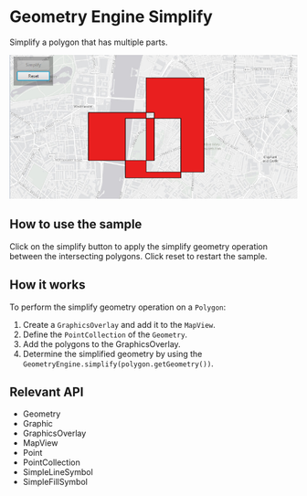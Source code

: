 # Geometry Engine Simplify

Simplify a polygon that has multiple parts.

![](GeometryEngineSimplify.png)

## How to use the sample

Click on the simplify button to apply the simplify geometry operation between the intersecting polygons. Click reset to restart the sample.

## How it works

To perform the simplify geometry operation on a `Polygon`:


  1. Create a `GraphicsOverlay` and add it to the `MapView`.
  2. Define the `PointCollection` of the `Geometry`.
  3. Add the polygons to the GraphicsOverlay.
  4. Determine the simplified geometry by using the `GeometryEngine.simplify(polygon.getGeometry())`.


## Relevant API


  * Geometry
  * Graphic
  * GraphicsOverlay
  * MapView
  * Point
  * PointCollection
  * SimpleLineSymbol
  * SimpleFillSymbol
